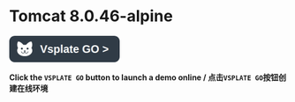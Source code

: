 # Tomcat 8.0.46-alpine

<a href="https://www.vsplate.com/?docker-compose=https://github.com/vsplate/dcenvs/tomcat/8.0.46-alpine"><img alt="VSPLATE GO" src="https://raw.githubusercontent.com/vsplate/images/master/vsgo_btn.png" width="200px"></a>

**Click the `VSPLATE GO` button to launch a demo online / 点击`VSPLATE GO`按钮创建在线环境**